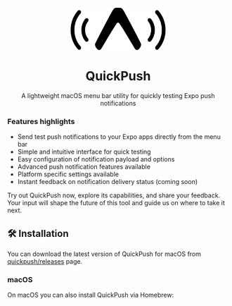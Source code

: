 <p align="center">
  <picture >
    <source height="96" media="(prefers-color-scheme: dark)" srcset="./.github/resources/icon-white.png">
    <img height="96" alt="QuickPush" src="./.github/resources/icon-dark.png">
  </picture>
  <h1 align="center">QuickPush</h1>
</p>

<p align="center">A lightweight macOS menu bar utility for quickly testing Expo push notifications</p>

### Features highlights

- Send test push notifications to your Expo apps directly from the menu bar
- Simple and intuitive interface for quick testing
- Easy configuration of notification payload and options
- Advanced push notification features available
- Platform specific settings available
- Instant feedback on notification delivery status (coming soon)

Try out QuickPush now, explore its capabilities, and share your feedback. Your input will shape the future of this tool and guide us on where to take it next.

## 🛠️ Installation

You can download the latest version of QuickPush for macOS from [quickpush/releases](https://github.com/betomoedano/quick-push/releases) page.

### macOS

On macOS you can also install QuickPush via Homebrew:
